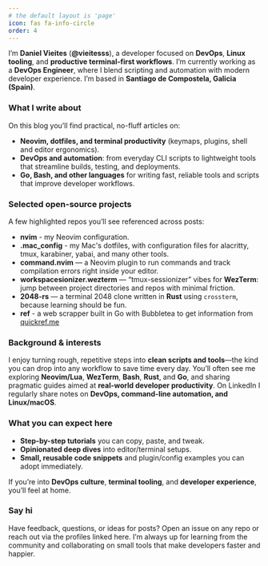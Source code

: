 ```yaml
---
# the default layout is 'page'
icon: fas fa-info-circle
order: 4
---
```


<!-- > Add Markdown syntax content to file `_tabs/about.md`{: .filepath } and it will show up on this page. -->
<!-- {: .prompt-tip } -->

I’m **Daniel Vieites** (**@vieitesss**), a developer focused on **DevOps**, **Linux tooling**, and **productive terminal-first workflows**. I’m currently working as a **DevOps Engineer**, where I blend scripting and automation with modern developer experience. I’m based in **Santiago de Compostela, Galicia (Spain)**. 

### What I write about

On this blog you’ll find practical, no-fluff articles on:

* **Neovim, dotfiles, and terminal productivity** (keymaps, plugins, shell and editor ergonomics).
* **DevOps and automation**: from everyday CLI scripts to lightweight tools that streamline builds, testing, and deployments.
* **Go, Bash, and other languages** for writing fast, reliable tools and scripts that improve developer workflows.

### Selected open-source projects

A few highlighted repos you’ll see referenced across posts:

* **nvim** - my Neovim configuration.
* **.mac_config** - my Mac's dotfiles, with configuration files for alacritty, tmux, karabiner, yabai, and many other tools.
* **command.nvim** — a Neovim plugin to run commands and track compilation errors right inside your editor. 
* **workspacesionizer.wezterm** — “tmux-sessionizer” vibes for **WezTerm**: jump between project directories and repos with minimal friction. 
* **2048-rs** — a terminal 2048 clone written in **Rust** using `crossterm`, because learning should be fun. 
* **ref** - a web scrapper built in Go with Bubbletea to get information from [quickref.me](https://quickref.me/)

### Background & interests

I enjoy turning rough, repetitive steps into **clean scripts and tools**—the kind you can drop into any workflow to save time every day. You’ll often see me exploring **Neovim/Lua**, **WezTerm**, **Bash**, **Rust**, and **Go**, and sharing pragmatic guides aimed at **real-world developer productivity**. On LinkedIn I regularly share notes on **DevOps, command-line automation, and Linux/macOS**.

### What you can expect here

* **Step-by-step tutorials** you can copy, paste, and tweak.
* **Opinionated deep dives** into editor/terminal setups.
* **Small, reusable code snippets** and plugin/config examples you can adopt immediately.

If you’re into **DevOps culture**, **terminal tooling**, and **developer experience**, you’ll feel at home.

### Say hi

Have feedback, questions, or ideas for posts? Open an issue on any repo or reach out via the profiles linked here. I’m always up for learning from the community and collaborating on small tools that make developers faster and happier.
